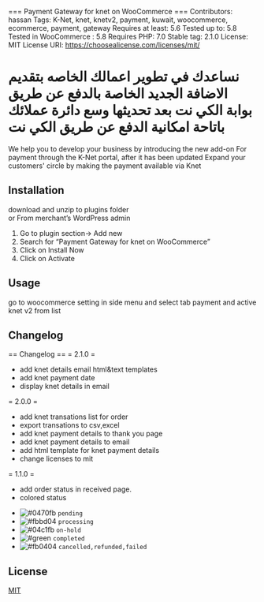 === Payment Gateway for knet on WooCommerce ===
Contributors: hassan
Tags: K-Net, knet, knetv2, payment, kuwait, woocommerce, ecommerce, payment, gateway
Requires at least: 5.6
Tested up to: 5.8
Tested in WooCommerce : 5.8
Requires PHP: 7.0
Stable tag: 2.1.0
License: MIT
License URI: https://choosealicense.com/licenses/mit/

نساعدك في تطوير اعمالك الخاصه بتقديم الاضافة الجديد
الخاصة بالدفع عن طريق بوابة الكي نت بعد تحديثها 
وسع دائرة عملائك باتاحة امكانية الدفع عن طريق الكي نت
==========
We help you to develop your business by introducing the new add-on
For payment through the K-Net portal, after it has been updated
Expand your customers' circle by making the payment available via Knet 

## Installation

download and unzip to plugins folder
<br/>
or
From merchant’s WordPress admin
1. Go to plugin section-> Add new
2. Search for “Payment Gateway for knet on WooCommerce”
3. Click on Install Now
4. Click on Activate


## Usage

go to woocommerce setting in side menu and select tab payment and active knet v2 from list


## Changelog

== Changelog ==
= 2.1.0 =
* add knet details email html&text templates
* add knet payment date
* display knet details in email

= 2.0.0 =
* add knet transations list for order
* export transations to csv,excel
* add knet payment details to thank you page
* add knet payment details to email
* add html template for knet payment details
* change licenses to mit

= 1.1.0 =
* add order status in received page.
* colored status
- ![#0470fb](https://via.placeholder.com/15/0470fb/000000?text=+) `pending`
- ![#fbbd04](https://via.placeholder.com/15/fbbd04/000000?text=+) `processing`
- ![#04c1fb](https://via.placeholder.com/15/0470fb/000000?text=+) `on-hold`
- ![#green](https://via.placeholder.com/15/green/000000?text=+) `completed`
- ![#fb0404](https://via.placeholder.com/15/fb0404/000000?text=+) `cancelled,refunded,failed`


## License

[MIT](https://choosealicense.com/licenses/mit/)